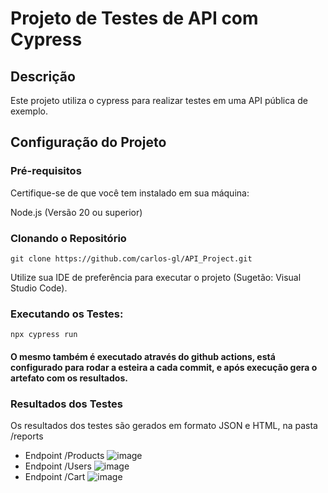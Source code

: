 # Projeto de Testes de API com Cypress

## Descrição

Este projeto utiliza o cypress para realizar testes em uma API pública de exemplo.

## Configuração do Projeto

### Pré-requisitos

Certifique-se de que você tem instalado em sua máquina:

Node.js (Versão 20 ou superior)

### Clonando o Repositório

```
git clone https://github.com/carlos-gl/API_Project.git
```
Utilize sua IDE de preferência para executar o projeto (Sugetão: Visual Studio Code).

### Executando os Testes:
```
npx cypress run
```

#### O mesmo também é executado através do github actions, está configurado para rodar a esteira a cada commit, e após execução gera o artefato com os resultados.

### Resultados dos Testes
Os resultados dos testes são gerados em formato JSON e HTML, na pasta /reports
 - Endpoint /Products 
![image](https://github.com/user-attachments/assets/91b7c9e3-8bee-4eea-b58d-21e09070bd29)
- Endpoint /Users
![image](https://github.com/user-attachments/assets/e7067149-6ecc-40a7-9968-b334811e7157)
- Endpoint /Cart
![image](https://github.com/user-attachments/assets/537b9389-c472-4305-9cba-d275e567bfe9)


